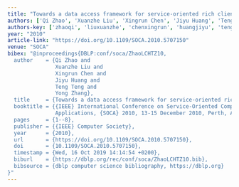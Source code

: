 ```yaml
---
title: "Towards a data access framework for service-oriented rich clients"
authors: ['Qi Zhao', 'Xuanzhe Liu', 'Xingrun Chen', 'Jiyu Huang', 'Teng Teng', 'Yong Zhang']
authors-key: ['zhaoqi', 'liuxuanzhe', 'chenxingrun', 'huangjiyu', 'tengteng', 'zhangyong']
year: "2010"
article-link: "https://doi.org/10.1109/SOCA.2010.5707150"
venue: "SOCA"
bibex: "@inproceedings{DBLP:conf/soca/ZhaoLCHTZ10,
  author    = {Qi Zhao and
               Xuanzhe Liu and
               Xingrun Chen and
               Jiyu Huang and
               Teng Teng and
               Yong Zhang},
  title     = {Towards a data access framework for service-oriented rich clients},
  booktitle = {{IEEE} International Conference on Service-Oriented Computing and
               Applications, {SOCA} 2010, 13-15 December 2010, Perth, Australia},
  pages     = {1--8},
  publisher = {{IEEE} Computer Society},
  year      = {2010},
  url       = {https://doi.org/10.1109/SOCA.2010.5707150},
  doi       = {10.1109/SOCA.2010.5707150},
  timestamp = {Wed, 16 Oct 2019 14:14:54 +0200},
  biburl    = {https://dblp.org/rec/conf/soca/ZhaoLCHTZ10.bib},
  bibsource = {dblp computer science bibliography, https://dblp.org}
}"
---
```

